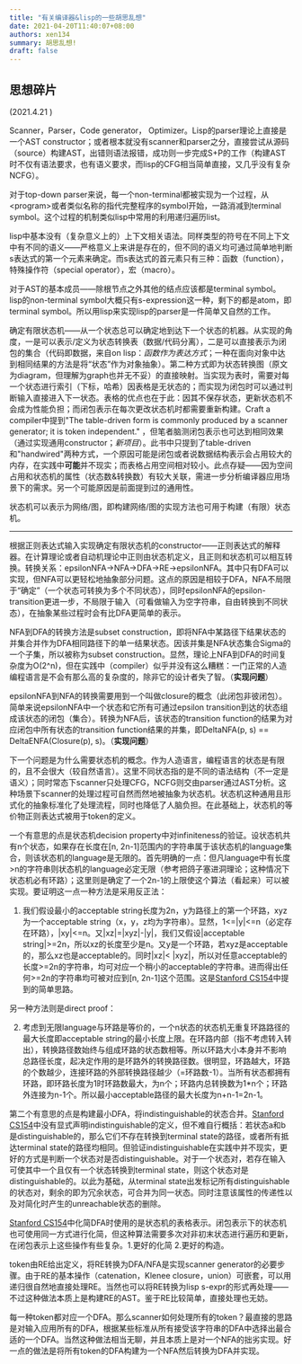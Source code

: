 ```yaml
---
title: "有关编译器&lisp的一些胡思乱想"
date: 2021-04-20T11:40:07+08:00
authors: xen134
summary: 胡思乱想!
draft: false
---
```


## 思想碎片

(2021.4.21 )

Scanner，Parser，Code generator， Optimizer。Lisp的parser理论上直接是一个AST constructor；或者根本就没有scanner和parser之分，直接尝试从源码（source）构建AST，出错则语法报错，成功则一步完成S+P的工作（构建AST时不仅有语法要求，也有语义要求，而lisp的CFG相当简单直接，又几乎没有复杂NCFG）。

对于top-down parser来说，每一个non-terminal都被实现为一个过程，从\<program>或者类似名称的指代完整程序的symbol开始，一路消减到terminal symbol。这个过程的机制类似lisp中常用的利用递归遍历list。

lisp中基本没有（复杂意义上的）上下文相关语法。同样类型的符号在不同上下文中有不同的语义——严格意义上来讲是存在的，但不同的语义均可通过简单地判断s表达式的第一个元素来确定。而s表达式的首元素只有三种：函数（function），特殊操作符（special operator），宏（macro）。

对于AST的基本成员——除根节点之外其他的结点应该都是terminal symbol。lisp的non-terminal symbol大概只有s-expression这一种，剩下的都是atom，即terminal symbol。所以用lisp来实现lisp的parser是一件简单又自然的工作。

确定有限状态机——从一个状态总可以确定地到达下一个状态的机器。从实现的角度，一是可以表示/定义为状态转换表（数据/代码分离），二是可以直接表示为闭包的集合（代码即数据，来自on lisp：*函数作为表达方式*；一种在面向对象中达到相同结果的方法是将“状态”作为对象抽象）。第二种方式即为状态转换图（原文为diagram，但理解为graph也并无不妥）的直接映射。当实现为表时，需要对每一个状态进行索引（下标，哈希）因表格是无状态的；而实现为闭包时可以通过判断输入直接进入下一状态。表格的优点也在于此：因其不保存状态，更新状态机不会成为性能负担；而闭包表示在每次更改状态机时都需要重新构建。Craft a compiler中提到"The table-driven form is commonly produced by a scanner generator; it is token independent." ，但笔者脑测闭包表示也可达到相同效果（通过实现通用constructor；*新项目*）。此书中只提到了table-driven和"handwired"两种方式，一个原因可能是闭包或者说数据结构表示会占用较大的内存，在实践中**可能**并不现实；而表格占用空间相对较小。此点存疑——因为空间占用和状态机的属性（状态数&转换数）有较大关联，需进一步分析编译器应用场景下的需求。另一个可能原因是前面提到过的通用性。

状态机可以表示为网络/图，即构建网络/图的实现方法也可用于构建（有限）状态机。

---

根据正则表达式输入实现确定有限状态机的constructor——正则表达式的解释器。在计算理论或者自动机理论中正则由状态机定义，且正则和状态机可以相互转换。转换关系：epsilonNFA->NFA->DFA->RE->epsilonNFA。其中只有DFA可以实现，但NFA可以更轻松地抽象部分问题。这点的原因是相较于DFA，NFA不局限于“确定”（一个状态可转换为多个不同状态），同时epsilonNFA的epsilon-transition更进一步，不局限于输入（可看做输入为空字符串，自由转换到不同状态），在抽象某些过程时会有比DFA更简单的表示。

NFA到DFA的转换方法是subset construction，即将NFA中某路径下结果状态的并集合并作为DFA相同路径下的单一结果状态。因该并集是NFA状态集合Sigma的一个子集，所以被称为subset construction。显然，理论上NFA到DFA的时间复杂度为O(2^n)，但在实践中（compiler）似乎并没有这么糟糕：一门正常的人造编程语言是不会有那么高的复杂度的，除非它的设计者失了智。（**实现问题**）

epsilonNFA到NFA的转换需要用到一个叫做closure的概念（此闭包非彼闭包）。简单来说epsilonNFA中一个状态和它所有可通过epsilon transition到达的状态组成该状态的闭包（集合）。转换为NFA后，该状态的transition function的结果为对应闭包中所有状态的transition function结果的并集，即DeltaNFA(p, s) == DeltaENFA(Closure(p), s)。（**实现问题**）

下一个问题是为什么需要状态机的概念。作为人造语言，编程语言的状态是有限的，且不会很大（较自然语言）。这里不同状态指的是不同的语法结构（不一定是语义）；同时常态下scanner只处理CFG，NCFG则交由parser通过AST分析。这种场景下scanner的处理过程可自然而然地被抽象为状态机。状态机这种通用且形式化的抽象标准化了处理流程，同时也降低了人脑负担。在此基础上，状态机的等价物正则表达式被用于token的定义。

一个有意思的点是状态机decision property中对infiniteness的验证。设状态机共有n个状态，如果存在长度在[n, 2n-1]范围内的字符串属于该状态机的language集合，则该状态机的language是无限的。首先明确的一点：但凡language中有长度>n的字符串则状态机的language必定无限（参考把鸽子塞进洞理论；这种情况下状态机必有环路）；这里则是确定了一个2n-1的上限使这个算法（看起来）可以被实现。要证明这一点一种方法是采用反正法：

1. 我们假设最小的acceptable string长度为2n，y为路径上的第一个环路，xyz为一个acceptable string（x，y，z均为字符串）。显然，1<=|y|<=n（必定存在环路），|xy|<=n。又|xz|=|xyz|-|y|，我们又假设|acceptable string|>=2n，所以xz的长度至少是n。又y是一个环路，若xyz是acceptable的，那么xz也是acceptable的。同时|xz|< |xyz|，所以对任意acceptable的长度>=2n的字符串，均可对应一个稍小的acceptable的字符串。进而得出任何>=2n的字符串均可被对应到[n, 2n-1]这个范围。这是[Stanford CS154](https://www.bilibili.com/video/BV1LK4y1s7Ch)中提到的简单思路。 

另一种方法则是direct proof：

2. 考虑到无限language与环路是等价的，一个n状态的状态机无重复环路路径的最大长度即acceptable string的最小长度上限。在环路内部（指不考虑转入转出），转换路径数始终与组成环路的状态数相等。所以环路大小本身并不影响总路径长度，起决定作用的是环路外的转换路径数。很明显，环路越大，环路的个数越少，连接环路的外部转换路径越少（=环路数-1）。当所有状态都拥有环路，即环路长度为1时环路数最大，为n个；环路内总转换数为1*n个；环路外连接为n-1个。所以最小acceptable路径的最大长度为n+n-1=2n-1。

第二个有意思的点是构建最小DFA，将indistinguishable的状态合并。[Stanford CS154](https://www.bilibili.com/video/BV1LK4y1s7Ch)中没有显式声明indistinguishable的定义，但不难自行概括：若状态a和b是distinguishable的，那么它们不存在转换到terminal state的路径，或者所有抵达terminal state的路径均相同。但验证indistinguishable在实践中并不现实，更好的方式是判断一个状态对是否distinguishable。对于一个状态对，若存在输入可使其中一个且仅有一个状态转换到terminal state，则这个状态对是distinguishable的。以此为基础，从terminal state出发标记所有distinguishable的状态对，剩余的即为冗余状态，可合并为同一状态。同时注意该属性的传递性以及对简化时产生的unreachable状态的删除。

[Stanford CS154](https://www.bilibili.com/video/BV1LK4y1s7Ch)中化简DFA时使用的是状态机的表格表示。闭包表示下的状态机也可使用同一方式进行化简，但这种算法需要多次对非初末状态进行遍历和更新，在闭包表示上这些操作有些复杂。1.更好的化简 2.更好的构造。

token由RE给出定义，将RE转换为DFA/NFA是实现scanner generator的必要步骤。由于RE的基本操作（catenation，Klenee closure，union）可嵌套，可以用递归很自然地直接处理RE。当然也可以将RE转换为lisp s-expr的形式再处理——不过这种做法本质上是构建RE的AST。鉴于RE比较简单，直接处理也无妨。

每一种token都对应一个DFA。那么scanner如何处理所有的token？最直接的思路是对输入应用所有的DFA，根据某些标准从所有接受该字符串的DFA中选择出最合适的一个DFA。当然这种做法相当无聊，并且本质上是对一个NFA的拙劣实现。好一点的做法是将所有token的DFA构建为一个NFA然后转换为DFA并实现。

